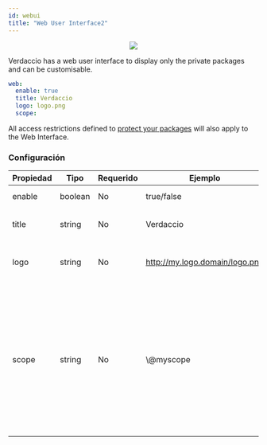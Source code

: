 ```yaml
---
id: webui
title: "Web User Interface2"
---
```



<p align="center"><img src="https://github.com/verdaccio/verdaccio/blob/master/assets/gif/verdaccio_big_30.gif?raw=true"></p>

Verdaccio has a web user interface to display only the private packages and can be customisable.

```yaml
web:
  enable: true
  title: Verdaccio
  logo: logo.png
  scope:
```

All access restrictions defined to [protect your packages](protect-your-dependencies.md) will also apply to the Web Interface.

### Configuración

| Propiedad | Tipo    | Requerido | Ejemplo                        | Soporte | Descripcion                                                                                                                                          |
| --------- | ------- | --------- | ------------------------------ | ------- | ---------------------------------------------------------------------------------------------------------------------------------------------------- |
| enable    | boolean | No        | true/false                     | all     | habilita la interfaz web                                                                                                                             |
| title     | string  | No        | Verdaccio                      | all     | El título de la interfaz web                                                                                                                         |
| logo      | string  | No        | http://my.logo.domain/logo.png | all     | el URI donde el logo esta localizado                                                                                                                 |
| scope     | string  | No        | \\@myscope                   | all     | If you're using this registry for a specific module scope, specify that scope to set it in the webui instructions header (note: escape @ with \\@) |